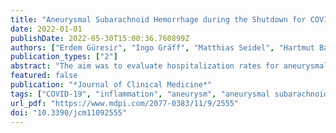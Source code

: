 ```yaml
---
title: "Aneurysmal Subarachnoid Hemorrhage during the Shutdown for COVID-19"
date: 2022-01-01
publishDate: 2022-05-30T15:00:36.760899Z
authors: ["Erdem Güresir", "Ingo Gräff", "Matthias Seidel", "Hartmut Bauer", "Christoph Coch", "Christian Diepenseifen", "Christian Dohmen", "Susanne Engels", "Alexis Hadjiathanasiou", "Ulrich Heister", "Inge Heyer", "Tim Lampmann", "Sebastian Paus", "Gabor Petzold", "Dieter Pöhlau", "Christian Putensen", "Matthias Schneider", "Patrick Schuss", "Jochen Textor", "Markus Velten", "Johannes Wach", "Thomas Welchowski", "Hartmut Vatter"]
publication_types: ["2"]
abstract: "The aim was to evaluate hospitalization rates for aneurysmal subarachnoid hemorrhage (SAH) within an interdisciplinary multicenter neurovascular network (NVN) during the shutdown for the COVID-19 pandemic along with its modifiable risk factors. In this multicenter study, admission rates for SAH were compared for the period of the shutdown for the COVID-19 pandemic in Germany (calendar weeks (cw) 12 to 16, 2020), the periods before (cw 6–11) and after the shutdown (cw 17–21 and 22–26, 2020), as well as with the corresponding cw in the years 2015–2019. Data on all-cause and pre-hospital mortality within the area of the NVN were retrieved from the Department of Health, and the responsible emergency medical services. Data on known triggers for systemic inflammation, e.g., respiratory viruses and air pollution, were analyzed. Hospitalizations for SAH decreased during the shutdown period to one-tenth within the multicenter NVN. There was a substantial decrease in acute respiratory illness rates, and of air pollution during the shutdown period. The implementation of public health measures, e.g., contact restrictions and increased personal hygiene during the shutdown, might positively influence modifiable risk factors, e.g., systemic inflammation, leading to a decrease in the incidence of SAH."
featured: false
publication: "*Journal of Clinical Medicine*"
tags: ["COVID-19", "inflammation", "aneurysm", "aneurysmal subarachnoid hemorrhage", "neurosurgery", "Poisson regression", "stroke"]
url_pdf: "https://www.mdpi.com/2077-0383/11/9/2555"
doi: "10.3390/jcm11092555"
---
```


